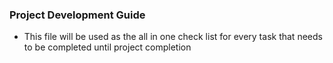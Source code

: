 ### Project Development Guide ###

- This file will be used as the all in one check list for every task that needs to be completed until project completion